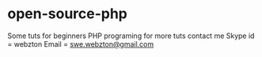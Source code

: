 # open-source-php
Some tuts for beginners PHP programing for more tuts contact me Skype id = webzton Email = swe.webzton@gmail.com
